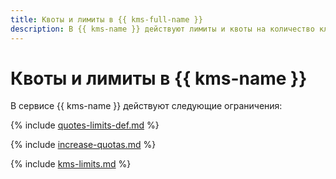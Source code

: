```yaml
---
title: Квоты и лимиты в {{ kms-full-name }}
description: В {{ kms-name }} действуют лимиты и квоты на количество ключей в одном облаке, количество версий у одного ключа, максимальный объем данных для шифрования encrypt-операцией. Более подробно об ограничениях в сервисе вы узнаете из данной статьи.
---
```


# Квоты и лимиты в {{ kms-name }}

В сервисе {{ kms-name }} действуют следующие ограничения:

{% include [quotes-limits-def.md](../../_includes/quotes-limits-def.md) %}

{% include [increase-quotas.md](../../_includes/increase-quotas.md) %}

{% include [kms-limits.md](../../_includes/kms/kms-limits.md) %}

